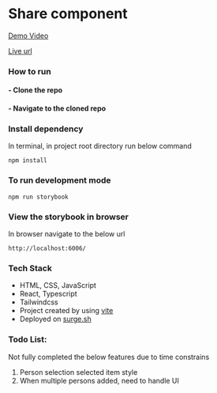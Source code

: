 # Share component

[Demo Video](https://www.loom.com/share/b3f87d794a7e4ecf84dc7326a5ac871d)

[Live url](https://share-component.surge.sh/)

### How to run

#### - Clone the repo

#### - Navigate to the cloned repo

### Install dependency

In terminal, in project root directory run below command

```
npm install
```

### To run development mode

```
npm run storybook
```

### View the storybook in browser

In browser navigate to the below url

```
http://localhost:6006/
```

### Tech Stack

- HTML, CSS, JavaScript
- React, Typescript
- Tailwindcss
- Project created by using [vite](https://vitejs.dev/)
- Deployed on [surge.sh](https://surge.sh/)

### Todo List:

Not fully completed the below features due to time constrains

1. Person selection selected item style
2. When multiple persons added, need to handle UI

